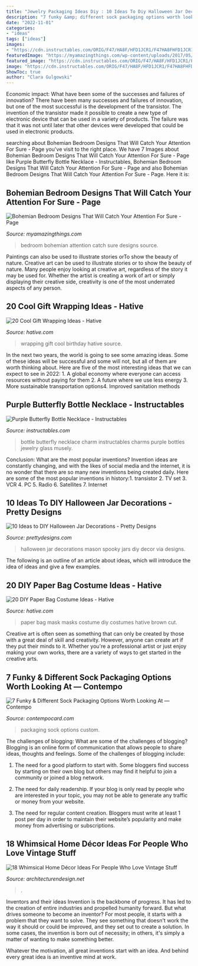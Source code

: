 ```yaml
---
title: "Jewelry Packaging Ideas Diy : 10 Ideas To Diy Halloween Jar Decorations"
description: "7 funky &amp; different sock packaging options worth looking at — contempo"
date: "2022-11-01"
categories:
- "ideas"
tags: ["ideas"]
images:
- "https://cdn.instructables.com/ORIG/F47/HA8F/HFD1JCR1/F47HA8FHFD1JCR1.jpg?width=2100"
featuredImage: "https://myamazingthings.com/wp-content/uploads/2017/05/bohemian-bedroom-9.jpg"
featured_image: "https://cdn.instructables.com/ORIG/F47/HA8F/HFD1JCR1/F47HA8FHFD1JCR1.jpg?width=2100"
image: "https://cdn.instructables.com/ORIG/F47/HA8F/HFD1JCR1/F47HA8FHFD1JCR1.jpg?width=2100"
ShowToc: true
author: "Clara Gulgowski"
---
```



Economic impact: What have been some of the successes and failures of innovation?
There have been many successes and failures of innovation, but one of the most successful is the development of the transistor. The invention of the transistor made it possible to create a new type of electronic device that can be used in a variety of products. The failure was that it was not until later that other devices were developed that could be used in electronic products.

	

		
searching about Bohemian Bedroom Designs That Will Catch Your Attention For Sure - Page you've visit to the right place. We have 7 Images about Bohemian Bedroom Designs That Will Catch Your Attention For Sure - Page like Purple Butterfly Bottle Necklace - Instructables, Bohemian Bedroom Designs That Will Catch Your Attention For Sure - Page and also Bohemian Bedroom Designs That Will Catch Your Attention For Sure - Page. Here it is:
		
    
## Bohemian Bedroom Designs That Will Catch Your Attention For Sure - Page

<img loading=lazy src="https://myamazingthings.com/wp-content/uploads/2017/05/bohemian-bedroom-9.jpg" onerror="this.onerror=null;this.src='https://tse4.mm.bing.net/th?id=OIP.Y7hVA1rKE8w1PwD62Ec8fQHaLH&amp;pid=15.1';" alt="Bohemian Bedroom Designs That Will Catch Your Attention For Sure - Page">

_Source: myamazingthings.com_

>bedroom bohemian attention catch sure designs source. 

	

Paintings can also be used to illustrate stories orTo show the beauty of nature.
Creative art can be used to illustrate stories or to show the beauty of nature. Many people enjoy looking at creative art, regardless of the story it may be used for. Whether the artist is creating a work of art or simply displaying their creative side, creativity is one of the most underrated aspects of any person.

    
## 20 Cool Gift Wrapping Ideas - Hative

<img loading=lazy src="http://hative.com/wp-content/uploads/2014/10/gift-wrapping-ideas/3-cool-gift-wrapping-ideas.jpg" onerror="this.onerror=null;this.src='https://tse2.mm.bing.net/th?id=OIP.IumchR58nq-vAcfGyDOSDAHaJ4&amp;pid=15.1';" alt="20 Cool Gift Wrapping Ideas - Hative">

_Source: hative.com_

>wrapping gift cool birthday hative source. 

	

In the next two years, the world is going to see some amazing ideas. Some of these ideas will be successful and some will not, but all of them are worth thinking about. Here are five of the most interesting ideas that we can expect to see in 2022: 1. A global economy where everyone can access resources without paying for them 2. A future where we use less energy 3. More sustainable transportation options4. Improved sanitation methods
    
## Purple Butterfly Bottle Necklace - Instructables

<img loading=lazy src="https://cdn.instructables.com/ORIG/F47/HA8F/HFD1JCR1/F47HA8FHFD1JCR1.jpg?width=2100" onerror="this.onerror=null;this.src='https://tse3.mm.bing.net/th?id=OIP.cBH-lxgyZa6jKEotDqD6XAHaKK&amp;pid=15.1';" alt="Purple Butterfly Bottle Necklace - Instructables">

_Source: instructables.com_

>bottle butterfly necklace charm instructables charms purple bottles jewelry glass musely. 

	

Conclusion: What are the most popular inventions?
Invention ideas are constantly changing, and with the likes of social media and the internet, it is no wonder that there are so many new inventions being created daily. Here are some of the most popular inventions in history:1. transistor 2. TV set 3. VCR 4. PC 5. Radio 6. Satellites 7. Internet 
    
## 10 Ideas To DIY Halloween Jar Decorations - Pretty Designs

<img loading=lazy src="http://www.prettydesigns.com/wp-content/uploads/2014/10/Spooky-Jars.jpg" onerror="this.onerror=null;this.src='https://tse2.mm.bing.net/th?id=OIP.KZTVf7pXci4rOE3jfChJOgHaLH&amp;pid=15.1';" alt="10 Ideas to DIY Halloween Jar Decorations - Pretty Designs">

_Source: prettydesigns.com_

>halloween jar decorations mason spooky jars diy decor via designs. 

	

The following is an outline of an article about ideas, which will introduce the idea of ideas and give a few examples.

    
## 20 DIY Paper Bag Costume Ideas - Hative

<img loading=lazy src="https://hative.com/wp-content/uploads/2014/10/paper-bag-costume-ideas/18-paper-bag-masks.jpg" onerror="this.onerror=null;this.src='https://tse4.mm.bing.net/th?id=OIP.mssmLV_LW1cNC2GEZFrM8gHaJ4&amp;pid=15.1';" alt="20 DIY Paper Bag Costume Ideas - Hative">

_Source: hative.com_

>paper bag mask masks costume diy costumes hative brown cut. 

	

Creative art is often seen as something that can only be created by those with a great deal of skill and creativity. However, anyone can create art if they put their minds to it. Whether you're a professional artist or just enjoy making your own works, there are a variety of ways to get started in the creative arts.

    
## 7 Funky &amp; Different Sock Packaging Options Worth Looking At — Contempo

<img loading=lazy src="http://static1.squarespace.com/static/51c0d775e4b0b485e9562205/t/5617bdb1e4b0e95a47005f20/1444396466865/?format=1500w" onerror="this.onerror=null;this.src='https://tse2.mm.bing.net/th?id=OIP.Y5I9ujRCLu6ry1FholTpSQHaJ4&amp;pid=15.1';" alt="7 Funky &amp; Different Sock Packaging Options Worth Looking At — Contempo">

_Source: contempocard.com_

>packaging sock options custom. 

	

The challenges of blogging: What are some of the challenges of blogging?
Blogging is an online form of communication that allows people to share ideas, thoughts and feelings. Some of the challenges of blogging include:
1. The need for a good platform to start with. Some bloggers find success by starting on their own blog but others may find it helpful to join a community or joined a blog network.

2. The need for daily readership. If your blog is only read by people who are interested in your topic, you may not be able to generate any traffic or money from your website.

3. The need for regular content creation. Bloggers must write at least 1 post per day in order to maintain their website’s popularity and make money from advertising or subscriptions.

    
## 18 Whimsical Home Décor Ideas For People Who Love Vintage Stuff

<img loading=lazy src="https://cdn.architecturendesign.net/wp-content/uploads/2015/09/AD-Whimsical-Home-Decor-Ideas-11.jpg" onerror="this.onerror=null;this.src='https://tse4.mm.bing.net/th?id=OIP.ThPQ7Nb-zdTtGxx8RMSFIgHaLL&amp;pid=15.1';" alt="18 Whimsical Home Décor Ideas For People Who Love Vintage Stuff">

_Source: architecturendesign.net_

>. 

	

Inventors and their ideas
Invention is the backbone of progress. It has led to the creation of entire industries and propelled humanity forward. But what drives someone to become an inventor?
For most people, it starts with a problem that they want to solve. They see something that doesn't work the way it should or could be improved, and they set out to create a solution. In some cases, the invention is born out of necessity; in others, it's simply a matter of wanting to make something better.

Whatever the motivation, all great inventions start with an idea. And behind every great idea is an inventive mind at work.

